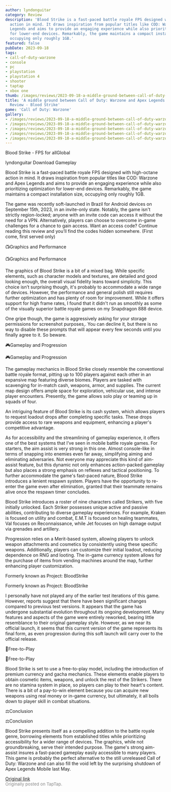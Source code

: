 ```yaml
---
author: lyndonguitar
category: Review
description: 'Blood Strike is a fast-paced battle royale FPS designed with high-octane
  action in mind. It draws inspiration from popular titles like COD: Warzone and Apex
  Legends and aims to provide an engaging experience while also prioritizing optimization
  for lower-end devices. Remarkably, the game maintains a compact installation size,
  occupying only roughly 1GB.'
featured: false
pubDate: 2023-09-18
tags:
- call-of-duty-warzone
- console
- pc
- playstation
- playstation 4
- shooter
- taptap
- xbox one
thumb: /images/reviews/2023-09-18-a-middle-ground-between-call-of-duty-warzone-and-apex-legends--soft-launch-review---blood-0.avif
title: 'A middle ground between Call of Duty: Warzone and Apex Legends | Soft Launch
  Review - Blood Strike'
game: 'Call of Duty: Warzone'
gallery:
- /images/reviews/2023-09-18-a-middle-ground-between-call-of-duty-warzone-and-apex-legends--soft-launch-review---blood-0.avif
- /images/reviews/2023-09-18-a-middle-ground-between-call-of-duty-warzone-and-apex-legends--soft-launch-review---blood-1.avif
- /images/reviews/2023-09-18-a-middle-ground-between-call-of-duty-warzone-and-apex-legends--soft-launch-review---blood-2.avif
- /images/reviews/2023-09-18-a-middle-ground-between-call-of-duty-warzone-and-apex-legends--soft-launch-review---blood-3.avif
- /images/reviews/2023-09-18-a-middle-ground-between-call-of-duty-warzone-and-apex-legends--soft-launch-review---blood-4.avif
---
```

Blood Strike - FPS for allGlobal

lyndonguitar
Download
Gameplay

Blood Strike is a fast-paced battle royale FPS designed with high-octane action in mind. It draws inspiration from popular titles like COD: Warzone and Apex Legends and aims to provide an engaging experience while also prioritizing optimization for lower-end devices. Remarkably, the game maintains a compact installation size, occupying only roughly 1GB.

The game was recently soft-launched in Brazil for Android devices on September 15th, 2023, in an invite-only state. Notably, the game isn't strictly region-locked; anyone with an invite code can access it without the need for a VPN. Alternatively, players can choose to overcome in-game challenges for a chance to gain access. Want an access code? Continue reading this review and you’ll find the codes hidden somewhere. (First come, first served only)

📺Graphics and Performance

📺Graphics and Performance

The graphics of Blood Strike is a bit of a mixed bag. While specific elements, such as character models and textures, are detailed and good looking enough, the overall visual fidelity leans toward simplicity. This choice isn’t surprising though, it's probably to accommodate a wide range of devices. However, the performance and general polish still requires further optimization and has plenty of room for improvement. While it offers support for high frame rates, I found that it didn't run as smoothly as some of the visually superior battle royale games on my Snapdragon 888 device.

One gripe though, the game is aggressively asking for your storage permissions for screenshot purposes,. You can decline it, but there is no way to disable these prompts that will appear every few seconds until you finally agree to it. So beware.

🎮Gameplay and Progression

🎮Gameplay and Progression

The gameplay mechanics in Blood Strike closely resemble the conventional battle royale format, pitting up to 100 players against each other in an expansive map featuring diverse biomes. Players are tasked with scavenging for in-match cash, weapons, armor, and supplies. The current map design offers ample space for exploration, vehicular use, and intense player encounters. Presently, the game allows solo play or teaming up in squads of four.

An intriguing feature of Blood Strike is its cash system, which allows players to request loadout drops after completing specific tasks. These drops provide access to rare weapons and equipment, enhancing a player's competitive advantage.

As for accessibility and the streamlining of gameplay experience, it offers one of the best systems that I’ve seen in mobile battle royale games. For starters, the aim assist is very strong in this one. Almost console-like in terms of snapping into enemies even far away, simplifying aiming and eliminating adversaries. Not everyone may appreciate this kind of aim-assist feature, but this dynamic not only enhances action-packed gameplay but also places a strong emphasis on reflexes and tactical positioning. To further accommodate the game's fast-paced nature, Blood Strike introduces a lenient respawn system. Players have the opportunity to re-enter the game even after elimination, granted that their teammate remains alive once the respawn timer concludes.

Blood Strike introduces a roster of nine characters called Strikers, with five initially unlocked. Each Striker possesses unique active and passive abilities, contributing to diverse gameplay experiences. For example, Kraken is focused on utility and combat, E.M.T is focused on healing teammates, Val focuses on Reconnaissance, while Jet focuses on high damage output via grenades and artillery.

Progression relies on a Merit-based system, allowing players to unlock weapon attachments and cosmetics by consistently using these specific weapons. Additionally, players can customize their initial loadout, reducing dependence on RNG and looting. The in-game currency system allows for the purchase of items from vending machines around the map, further enhancing player customization.

Formerly known as Project: BloodStrike

Formerly known as Project: BloodStrike

I personally have not played any of the earlier test iterations of this game. However, reports suggest that there have been significant changes compared to previous test versions. It appears that the game has undergone substantial evolution throughout its ongoing development. Many features and aspects of the game were entirely reworked, bearing little resemblance to their original gameplay style. However, as we near its official launch, it seems that this current version of the game represents its final form, as even progression during this soft launch will carry over to the official release.

📜Free-to-Play

📜Free-to-Play

Blood Strike is set to use a free-to-play model, including the introduction of premium currency and gacha mechanics. These elements enable players to obtain cosmetic items, weapons, and unlock the rest of the Strikers. There are no stamina system in place, so players can play to their heart's content. There is a bit of a pay-to-win element because you can acquire new weapons using real money or in-game currency, but ultimately, it all boils down to player skill in combat situations.

⚖️Conclusion

⚖️Conclusion

Blood Strike presents itself as a compelling addition to the battle royale genre, borrowing elements from established titles while prioritizing accessibility for a wider range of devices. The graphics, while not groundbreaking, serve their intended purpose. The game's strong aim-assist insures a fast-paced gameplay easily accessible to many players. This game is probably the perfect alternative to the still unreleased Call of Duty: Warzone and can also fill the void left by the surprising shutdown of Apex Legends Mobile last May.

[Original link](https://www.taptap.io/post/6310730)<br><span style="font-size: 0.95em; color: #888;">Originally posted on TapTap.</span>